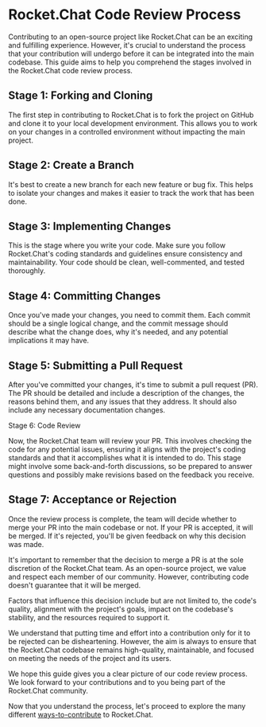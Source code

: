 # Rocket.Chat Code Review Process

Contributing to an open-source project like Rocket.Chat can be an exciting and fulfilling experience. However, it's crucial to understand the process that your contribution will undergo before it can be integrated into the main codebase. This guide aims to help you comprehend the stages involved in the Rocket.Chat code review process.

## Stage 1: Forking and Cloning

The first step in contributing to Rocket.Chat is to fork the project on GitHub and clone it to your local development environment. This allows you to work on your changes in a controlled environment without impacting the main project.

## Stage 2: Create a Branch

It's best to create a new branch for each new feature or bug fix. This helps to isolate your changes and makes it easier to track the work that has been done.

## Stage 3: Implementing Changes

This is the stage where you write your code. Make sure you follow Rocket.Chat's coding standards and guidelines ensure consistency and maintainability. Your code should be clean, well-commented, and tested thoroughly.

## Stage 4: Committing Changes

Once you've made your changes, you need to commit them. Each commit should be a single logical change, and the commit message should describe what the change does, why it's needed, and any potential implications it may have.

## Stage 5: Submitting a Pull Request

After you've committed your changes, it's time to submit a pull request (PR). The PR should be detailed and include a description of the changes, the reasons behind them, and any issues that they address. It should also include any necessary documentation changes.

Stage 6: Code Review

Now, the Rocket.Chat team will review your PR. This involves checking the code for any potential issues, ensuring it aligns with the project's coding standards and that it accomplishes what it is intended to do. This stage might involve some back-and-forth discussions, so be prepared to answer questions and possibly make revisions based on the feedback you receive.

## Stage 7: Acceptance or Rejection

Once the review process is complete, the team will decide whether to merge your PR into the main codebase or not. If your PR is accepted, it will be merged. If it's rejected, you'll be given feedback on why this decision was made.

It's important to remember that the decision to merge a PR is at the sole discretion of the Rocket.Chat team. As an open-source project, we value and respect each member of our community. However, contributing code doesn't guarantee that it will be merged.

Factors that influence this decision include but are not limited to, the code's quality, alignment with the project's goals, impact on the codebase's stability, and the resources required to support it.

We understand that putting time and effort into a contribution only for it to be rejected can be disheartening. However, the aim is always to ensure that the Rocket.Chat codebase remains high-quality, maintainable, and focused on meeting the needs of the project and its users.

We hope this guide gives you a clear picture of our code review process. We look forward to your contributions and to you being part of the Rocket.Chat community.

Now that you understand the process, let's proceed to explore the many different  [ways-to-contribute](ways-to-contribute/ "mention") to Rocket.Chat.
